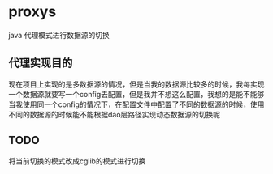 # proxys
java 代理模式进行数据源的切换

##  代理实现目的
现在项目上实现的是多数据源的情况，但是当我的数据源比较多的时候，我每实现一个数据源就要写一个config去配置，但是我并不想这么配置，我想的是能不能够当我使用同一个config的情况下，在配置文件中配置了不同的数据源的时候，使用不同的数据源的时候能不能根据dao层路径实现动态数据源的切换呢


## TODO
将当前切换的模式改成cglib的模式进行切换


